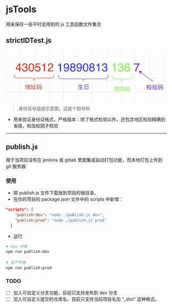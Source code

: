 # jsTools
用来保存一些平时会用到的 js 工具函数文件集合  

## strictIDTest.js  

![idNum](./images/id.jpg)  

> 身份证号组成示意图，这是个假号码
 
- 用来验证身份证格式，严格版本：除了格式检验以外，还包含地区校验精确到省级，和加权因子校验  

***

## publish.js
用于当项目没有在 jenkins 或 gitlab 里面集成自动打包功能，而本地打包上传到 git 服务器

### 使用
- 把 publish.js 文件下载放到项目的根目录。  
- 在你的项目的 package.json 文件中的 scripts 中新增：  
```json
"scripts": {
    "publish:dev": "node ./publish.js dev", 
    "publish:prod": "node ./publish.js prod"
  }
```  
- 运行  
```bash
# dev 环境
npm run publish:dev

# 生产环境
npm run publish:prod
```
### TODO
- [ ] 加入可自定义分支功能，目前只支持发布到 dev 分支   
- [ ] 加入可自定义提交的仓库名，目前只支持当前项目名加 "_dist" 这种格式。
